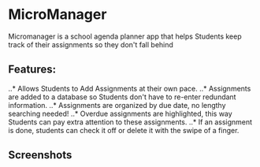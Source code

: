 # MicroManager

Micromanager is a school agenda planner app that helps Students keep track of
their assignments so they don't fall behind 

## Features:

  ..* Allows Students to Add Assignments at their own pace.
  ..* Assignments are added to a database so Students don't have to re-enter redundant information.
  ..* Assignments are organized by due date, no lengthy searching needed!
  ..* Overdue assignments are highlighted, this way Students can pay extra attention to these assignments.
  ..* If an assignment is done, students can check it off or delete it with the swipe of a finger.
  
## Screenshots 
